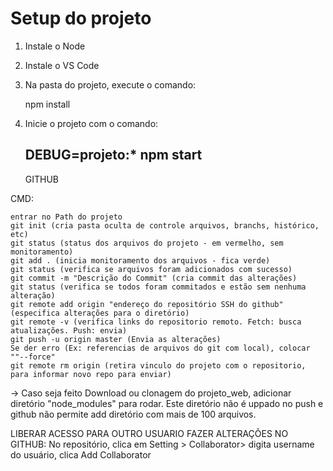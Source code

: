 # Setup do projeto

1. Instale o Node
2. Instale o VS Code
3. Na pasta do projeto, execute o comando:

    npm install

4. Inicie o projeto com o comando:

    DEBUG=projeto:* npm start
    --------------------

    GITHUB

CMD:

    entrar no Path do projeto
    git init (cria pasta oculta de controle arquivos, branchs, histórico, etc)
    git status (status dos arquivos do projeto - em vermelho, sem monitoramento)
    git add . (inicia monitoramento dos arquivos - fica verde)
    git status (verifica se arquivos foram adicionados com sucesso)
    git commit -m "Descrição do Commit" (cria commit das alterações)
    git status (verifica se todos foram commitados e estão sem nenhuma alteração)
    git remote add origin "endereço do repositório SSH do github" (especifica alterações para o diretório)
    git remote -v (verifica links do repositorio remoto. Fetch: busca atualizações. Push: envia)
    git push -u origin master (Envia as alterações)
    Se der erro (Ex: referencias de arquivos do git com local), colocar ""--force"
    git remote rm origin (retira vinculo do projeto com o repositorio, para informar novo repo para enviar)

-> Caso seja feito Download ou clonagem do projeto_web, adicionar diretório "node_modules" para rodar. Este diretório não é uppado no push e github não permite add diretório com mais de 100 arquivos.

LIBERAR ACESSO PARA OUTRO USUARIO FAZER ALTERAÇÕES NO GITHUB:
No repositório, clica em Setting > Collaborator> digita username do usuário, clica Add Collaborator


